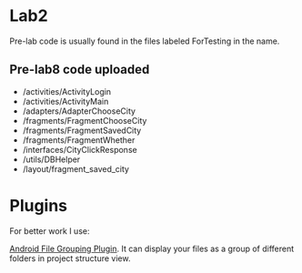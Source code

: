 # Lab2

Pre-lab code is usually found in the files labeled ForTesting in the name.

## Pre-lab8 code uploaded

* /activities/ActivityLogin
* /activities/ActivityMain
* /adapters/AdapterChooseCity
* /fragments/FragmentChooseCity
* /fragments/FragmentSavedCity
* /fragments/FragmentWhether
* /interfaces/CityClickResponse
* /utils/DBHelper
* /layout/fragment_saved_city

# Plugins

For better work I use:

[Android File Grouping Plugin](https://github.com/dmytrodanylyk/folding-plugin "Android File Grouping Plugin"). It can display your files as a group of different folders in project structure view.
